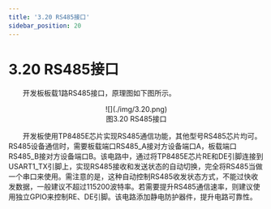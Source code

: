 ```yaml
---
title: '3.20 RS485接口'
sidebar_position: 20
---
```


# 3.20 RS485接口

&emsp;&emsp;开发板板载1路RS485接口，原理图如下图所示。

<center>
![](./img/3.20.png)<br/>
图3.20 RS485接口
</center>


&emsp;&emsp;开发板使用TP8485E芯片实现RS485通信功能，其他型号RS485芯片均可。RS485设备通信时，需要板载端口RS485_A接对方设备端口A，板载端口RS485_B接对方设备端口B。该电路中，通过将TP8485E芯片RE和DE引脚连接到USART1_TX引脚上，实现RS485接收和发送状态的自动切换，完全将RS485当做一个串口来使用。需注意的是，这种自动控制RS485收发状态方式，不能过快收发数据，一般建议不超过115200波特率。若需要提升RS485通信速率，则建议使用独立GPIO来控制RE、DE引脚。该电路添加静电防护器件，提升电路可靠性。















